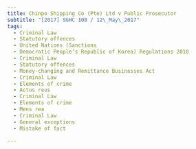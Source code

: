 ```yaml
---
title: Chinpo Shipping Co (Pte) Ltd v Public Prosecutor 
subtitle: "[2017] SGHC 108 / 12\_May\_2017"
tags:
  - Criminal Law
  - Statutory offences
  - United Nations (Sanctions
  - Democratic People’s Republic of Korea) Regulations 2010
  - Criminal Law
  - Statutory offences
  - Money-changing and Remittance Businesses Act
  - Criminal Law
  - Elements of crime
  - Actus reus
  - Criminal Law
  - Elements of crime
  - Mens rea
  - Criminal Law
  - General exceptions
  - Mistake of fact

---
```



